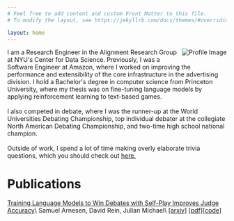 ```yaml
---
# Feel free to add content and custom Front Matter to this file.
# To modify the layout, see https://jekyllrb.com/docs/themes/#overriding-theme-defaults

layout: home
---
```


<p>
  <img src="{{ '/assets/img/profile-cropped.jpg' | relative_url }}" alt="Profile Image" style="float: right; margin: 0 0 10px 10px; max-width: 200px;">

I am a Research Engineer in the Alignment Research Group at NYU's Center for Data Science. Previously, I was a Software Engineer at Amazon, where I worked on improving the performance and extensibility of the core infrastructure in the advertising division. I hold a Bachelor's degree in computer science from Princeton University, where my thesis was on fine-tuning language models by applying reinforcement learning to text-based games.
<br/>
<br/>
I also competed in debate, where I was the runner-up at the World Universities Debating Championship, top individual debater at the collegiate North American Debating Championship, and two-time high school national champion.
<br/>
<br/>
Outside of work, I spend a lot of time making overly elaborate trivia questions, which you should check out <a href="trivia.html">here.</a>
</p>

# Publications

[Training Language Models to Win Debates with Self-Play Improves Judge Accuracy](https://arxiv.org/abs/2409.16636)\\
Samuel Arnesen, David Rein, Julian Michael\\
[\[arxiv\]](https://arxiv.org/abs/2409.16636) [\[pdf\]](https://arxiv.org/pdf/2409.16636)[\[code\]](https://github.com/samuelarnesen/nyu-debate-modeling) 


